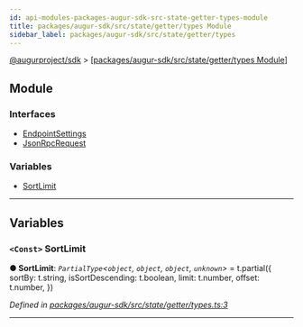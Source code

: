 ```yaml
---
id: api-modules-packages-augur-sdk-src-state-getter-types-module
title: packages/augur-sdk/src/state/getter/types Module
sidebar_label: packages/augur-sdk/src/state/getter/types
---
```


[@augurproject/sdk](api-readme.md) > [[packages/augur-sdk/src/state/getter/types Module]](api-modules-packages-augur-sdk-src-state-getter-types-module.md)

## Module

### Interfaces

* [EndpointSettings](api-interfaces-packages-augur-sdk-src-state-getter-types-endpointsettings.md)
* [JsonRpcRequest](api-interfaces-packages-augur-sdk-src-state-getter-types-jsonrpcrequest.md)

### Variables

* [SortLimit](api-modules-packages-augur-sdk-src-state-getter-types-module.md#sortlimit)

---

## Variables

<a id="sortlimit"></a>

### `<Const>` SortLimit

**● SortLimit**: *`PartialType`<`object`, `object`, `object`, `unknown`>* =  t.partial({
  sortBy: t.string,
  isSortDescending: t.boolean,
  limit: t.number,
  offset: t.number,
})

*Defined in [packages/augur-sdk/src/state/getter/types.ts:3](https://github.com/AugurProject/augur/blob/bae2172ca0/packages/augur-sdk/src/state/getter/types.ts#L3)*

___

